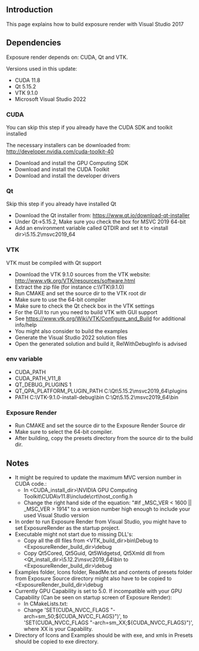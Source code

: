 ## Introduction
This page explains how to build exposure render with Visual Studio 2017

## Dependencies
Exposure render depends on: CUDA, Qt and VTK.

Versions used in this update:
* CUDA 11.8
* Qt 5.15.2
* VTK 9.1.0
* Microsoft Visual Studio 2022

### CUDA
You can skip this step if you already have the CUDA SDK and toolkit installed

The necessary installers can be downloaded from: http://developer.nvidia.com/cuda-toolkit-40
* Download and install the GPU Computing SDK
* Download and install the CUDA Toolkit
* Download and install the developer drivers

### Qt
Skip this step if you already have installed Qt

* Download the Qt installer from: https://www.qt.io/download-qt-installer
* Under Qt->5.15.2, Make sure you check the box for MSVC 2019 64-bit
* Add an environment variable called QTDIR and set it to \<install dir\>\5.15.2\msvc2019_64

### VTK
VTK must be compiled with Qt support
* Download the VTK 9.1.0 sources from the VTK website: http://www.vtk.org/VTK/resources/software.html
* Extract the zip file (for instance c:\VTK\9.1.0)
* Run CMAKE and set the source dir to the VTK root dir
* Make sure to use the 64-bit compiler
* Make sure to check the Qt check box in the VTK settings
* For the GUI to run you need to build VTK with GUI support
* See https://www.vtk.org/Wiki/VTK/Configure_and_Build for additional info/help
* You might also consider to build the examples
* Generate the Visual Studio 2022 solution files
* Open the generated solution and build it, RelWithDebugInfo is advised

### env variable
* CUDA_PATH
* CUDA_PATH_V11_8
* QT_DEBUG_PLUGINS 1
* QT_QPA_PLATFORM_PLUGIN_PATH C:\Qt\5.15.2\msvc2019_64\plugins
* PATH C:\VTK-9.1.0-install-debug\bin C:\Qt\5.15.2\msvc2019_64\bin

### Exposure Render
* Run CMAKE and set the source dir to the Exposure Render Source dir
* Make sure to select the 64-bit compiler.
* After building, copy the presets directory from the source dir to the build dir.

## Notes
* It might be required to update the maximum MVC version number in CUDA code.:
	* In \<CUDA_install_dir\>\NVIDIA GPU Computing Toolkit\CUDA\v11.8\include\crt\host_config.h
	* Change the right hand side of the equation: "#if _MSC_VER < 1600 || _MSC_VER > 1914" to a version number high enough to include your used Visual Studio version
* In order to run Exposure Render from Visual Studio, you might have to set ExposureRender as the startup project.
* Executable might not start due to missing DLL's:
	* Copy all the dll files from \<VTK_build_dir\>bin\Debug to \<ExposureRender_build_dir\>\debug
	* Copy Qt5Cored, Qt5Guid, Qt5Widgetsd, Qt5Xmld dll from \<Qt_install_dir\>\5.12.2\msvc2019_64\bin to \<ExposureRender_build_dir\>\debug
* Examples folder, Icons folder, ReadMe.txt and contents of presets folder from Exposure Source directory might also have to be copied to \<ExposureRender_build_dir\>\debug
* Currently GPU Capability is set to 5.0. If incompatible with your GPU Capability (Can be seen on startup screen of Exposure Render):
	* In CMakeLists.txt:
	* Change 'SET(CUDA_NVCC_FLAGS "-arch=sm_50;${CUDA_NVCC_FLAGS}")', to 'SET(CUDA_NVCC_FLAGS "-arch=sm_XX;${CUDA_NVCC_FLAGS}")', where XX is your Capability.
* Directory of Icons and Examples should be with exe, and xmls in Presets should be copied to exe directory.